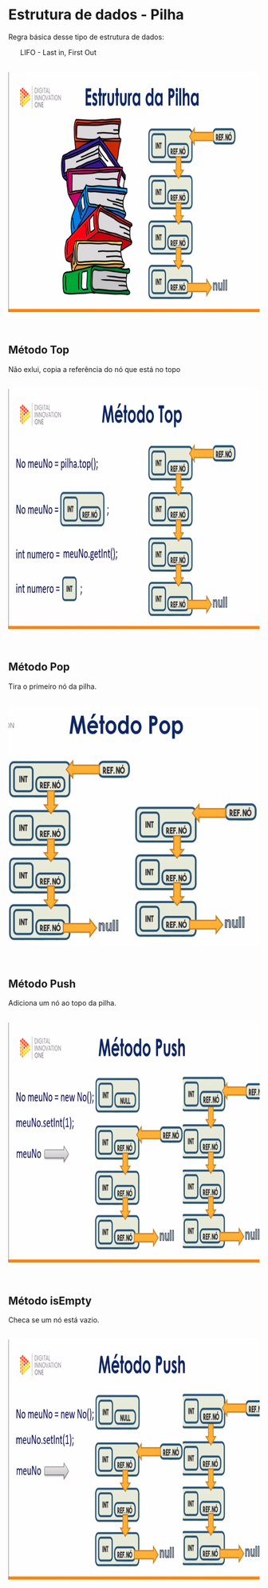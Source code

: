 # Estrutura de dados - Pilha

<p>Regra básica desse tipo de estrutura de dados:
<ul>LIFO - Last in, First Out</ul></p><br/>

<img src="./imgs/img3.png" height="480" width="750">

<p></p><br/>

## Método Top
<p>Não exlui, copia a referência do nó que está no topo</p><br/>

<img src="./imgs/img4.png" height="480" width="750">

<p></p><br/>

## Método Pop
<p>Tira o primeiro nó da pilha.</p><br/>

<img src="./imgs/img5.png" height="480" width="750">

<p></p><br/>

## Método Push
<p>Adiciona um nó ao topo da pilha.</p><br/>

<img src="./imgs/img6.png" height="480" width="750">

<p></p><br/>

## Método isEmpty
<p>Checa se um nó está vazio.</p><br/>

<img src="./imgs/img6.png" height="480" width="750">

<p></p><br/>